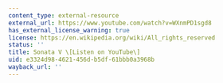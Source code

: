 ```yaml
---
content_type: external-resource
external_url: https://www.youtube.com/watch?v=WXnmPD1sgd8
has_external_license_warning: true
license: https://en.wikipedia.org/wiki/All_rights_reserved
status: ''
title: Sonata V \[Listen on YouTube\]
uid: e3324d98-4621-456d-b5df-61bbb0a3968b
wayback_url: ''
---
```

